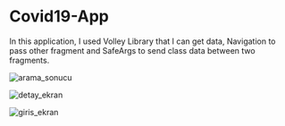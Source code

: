 # Covid19-App
In this application, I used Volley Library that I can get data, Navigation to pass other fragment and SafeArgs to send class data between two fragments.


![arama_sonucu](https://user-images.githubusercontent.com/79268497/130451166-accc1be5-ebf0-41ae-94f5-f6c2e3569206.png)

![detay_ekran](https://user-images.githubusercontent.com/79268497/130451179-8da256f7-4836-4b81-8909-5ea894a9441e.png)

![giris_ekran](https://user-images.githubusercontent.com/79268497/130451190-1776c5a0-ce86-40b8-9b6c-cb13722654eb.png)

